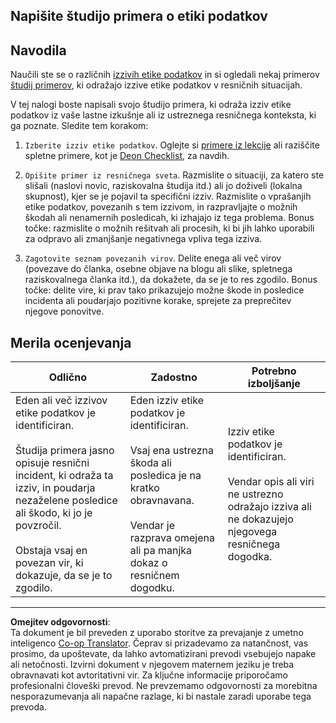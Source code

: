 <!--
CO_OP_TRANSLATOR_METADATA:
{
  "original_hash": "b588c0fc73014f52520c666efc3e0cc3",
  "translation_date": "2025-08-30T19:49:04+00:00",
  "source_file": "1-Introduction/02-ethics/assignment.md",
  "language_code": "sl"
}
-->
## Napišite študijo primera o etiki podatkov

## Navodila

Naučili ste se o različnih [izzivih etike podatkov](README.md#2-ethics-challenges) in si ogledali nekaj primerov [študij primerov](README.md#3-case-studies), ki odražajo izzive etike podatkov v resničnih situacijah.

V tej nalogi boste napisali svojo študijo primera, ki odraža izziv etike podatkov iz vaše lastne izkušnje ali iz ustreznega resničnega konteksta, ki ga poznate. Sledite tem korakom:

1. `Izberite izziv etike podatkov`. Oglejte si [primere iz lekcije](README.md#2-ethics-challenges) ali raziščite spletne primere, kot je [Deon Checklist](https://deon.drivendata.org/examples/), za navdih.

2. `Opišite primer iz resničnega sveta`. Razmislite o situaciji, za katero ste slišali (naslovi novic, raziskovalna študija itd.) ali jo doživeli (lokalna skupnost), kjer se je pojavil ta specifični izziv. Razmislite o vprašanjih etike podatkov, povezanih s tem izzivom, in razpravljajte o možnih škodah ali nenamernih posledicah, ki izhajajo iz tega problema. Bonus točke: razmislite o možnih rešitvah ali procesih, ki bi jih lahko uporabili za odpravo ali zmanjšanje negativnega vpliva tega izziva.

3. `Zagotovite seznam povezanih virov`. Delite enega ali več virov (povezave do članka, osebne objave na blogu ali slike, spletnega raziskovalnega članka itd.), da dokažete, da se je to res zgodilo. Bonus točke: delite vire, ki prav tako prikazujejo možne škode in posledice incidenta ali poudarjajo pozitivne korake, sprejete za preprečitev njegove ponovitve.



## Merila ocenjevanja

Odlično | Zadostno | Potrebno izboljšanje
--- | --- | -- |
Eden ali več izzivov etike podatkov je identificiran. <br/> <br/> Študija primera jasno opisuje resnični incident, ki odraža ta izziv, in poudarja nezaželene posledice ali škodo, ki jo je povzročil. <br/><br/> Obstaja vsaj en povezan vir, ki dokazuje, da se je to zgodilo. | Eden izziv etike podatkov je identificiran. <br/><br/> Vsaj ena ustrezna škoda ali posledica je na kratko obravnavana. <br/><br/> Vendar je razprava omejena ali pa manjka dokaz o resničnem dogodku. | Izziv etike podatkov je identificiran. <br/><br/> Vendar opis ali viri ne ustrezno odražajo izziva ali ne dokazujejo njegovega resničnega dogodka. |

---

**Omejitev odgovornosti**:  
Ta dokument je bil preveden z uporabo storitve za prevajanje z umetno inteligenco [Co-op Translator](https://github.com/Azure/co-op-translator). Čeprav si prizadevamo za natančnost, vas prosimo, da upoštevate, da lahko avtomatizirani prevodi vsebujejo napake ali netočnosti. Izvirni dokument v njegovem maternem jeziku je treba obravnavati kot avtoritativni vir. Za ključne informacije priporočamo profesionalni človeški prevod. Ne prevzemamo odgovornosti za morebitna nesporazumevanja ali napačne razlage, ki bi nastale zaradi uporabe tega prevoda.